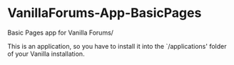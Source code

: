 VanillaForums-App-BasicPages
============================

Basic Pages app for Vanilla Forums/

This is an application, so you have to install it into the `/applications' folder of your Vanilla installation.
